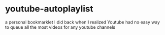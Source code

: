 # youtube-autoplaylist
a personal bookmarklet I did back when I realized Youtube had no easy way to queue all the most videos for any youtube channels
